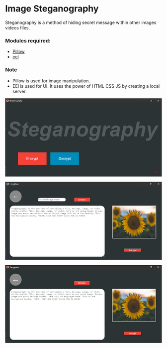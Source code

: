 # Image Steganography
 Steganography is a method of hiding secret message within other images videos files.

 ### Modules required:
 - [Pillow](https://pypi.org/project/Pillow)
 - [eel](https://pypi.org/project/Eel/#:~:text=Eel%20is%20a%20little%20Python,from%20Javascript%2C%20and%20vice%20versa.)
 
 ### Note
 - Pillow is used for image manipulation.
 - EEl is used for UI. It uses the power of HTML CSS JS by creating a local server.


![Screenshot](https://github.com/samir2901/Image-Steganography/blob/master/Screenshots/Screenshot%202020-10-01%20122127.jpg?raw=true)

![Screenshot](https://github.com/samir2901/Image-Steganography/blob/master/Screenshots/Screenshot%202020-10-01%20122211.jpg?raw=true)

![Screenshot](https://github.com/samir2901/Image-Steganography/blob/master/Screenshots/Screenshot%202020-10-01%20122227.jpg?raw=true)
